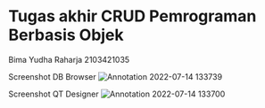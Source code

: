 # Tugas akhir CRUD Pemrograman Berbasis Objek
Bima Yudha Raharja 2103421035

Screenshot DB Browser
![Annotation 2022-07-14 133739](https://user-images.githubusercontent.com/109268365/178924001-bd72cfeb-7e26-4673-b2ff-897ca4501f52.png)

Screenshot QT Designer
![Annotation 2022-07-14 133700](https://user-images.githubusercontent.com/109268365/178924079-dff3e0f7-b4bc-4b9b-afef-9e2263da81bf.png)

